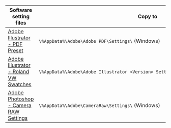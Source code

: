 |Software setting files|Copy to<br>
|---|---|
|[Adobe Illustrator - PDF Preset](adobe-illustrator-pdf-win)|```\%AppData%\Adobe\Adobe PDF\Settings\``` (Windows)
|[Adobe Illustrator - Roland VW Swatches](adobe-illustrator-roland-win)|```\%AppData%\Adobe\Adobe Illustrator <Version> Settings\en_US\x64\Swatches\``` (Windows)
|[Adobe Photoshop - Camera RAW Settings](adobe-photoshop-acr-win)|```\%AppData%\Adobe\CameraRaw\Settings\``` (Windows)